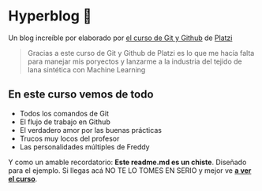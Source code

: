 # Hyperblog 💚
Un blog increíble por elaborado por [el curso de Git y Github](https://platzi.com/cursos/git-github/ " curso de Git y Github") de [Platzi](https://platzi.com/ "Platzi")
> Gracias a este curso de Git y Github de Platzi es lo que me hacía falta para manejar mis poryectos y lanzarme a la industria del tejido de lana sintética con Machine Learning


## En este curso vemos de todo
* Todos los comandos de Git
* El flujo de trabajo en Github
* El verdadero amor por las buenas prácticas
* Trucos muy locos del profesor
* Las personalidades múltiples de Freddy


Y como un amable recordatorio: **Este readme.md es un chiste**.  Diseñado para el ejemplo. Si llegas acá NO TE LO TOMES EN SERIO y mejor ve [**a ver el curso**](https://platzi.com/cursos/git-github/ "a ver el curso").